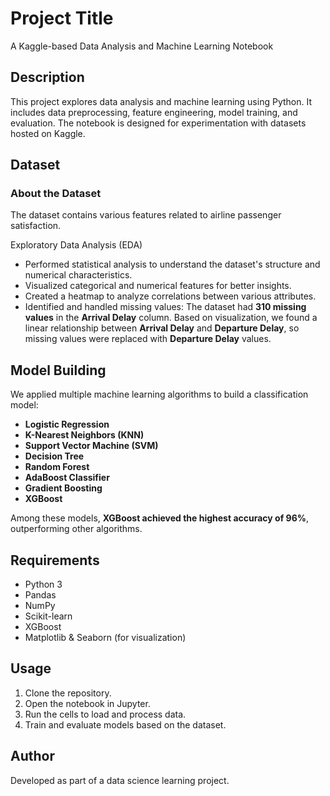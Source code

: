 # Project Title

A Kaggle-based Data Analysis and Machine Learning Notebook

## Description

This project explores data analysis and machine learning using Python. It includes data preprocessing, feature engineering, model training, and evaluation. The notebook is designed for experimentation with datasets hosted on Kaggle.

## Dataset

### About the Dataset

The dataset contains various features related to airline passenger satisfaction.&#x20;

Exploratory Data Analysis (EDA)

- Performed statistical analysis to understand the dataset's structure and numerical characteristics.
- Visualized categorical and numerical features for better insights.
- Created a heatmap to analyze correlations between various attributes.
- Identified and handled missing values: The dataset had **310 missing values** in the **Arrival Delay** column. Based on visualization, we found a linear relationship between **Arrival Delay** and **Departure Delay**, so missing values were replaced with **Departure Delay** values.

## Model Building

We applied multiple machine learning algorithms to build a classification model:

- **Logistic Regression**
- **K-Nearest Neighbors (KNN)**
- **Support Vector Machine (SVM)**
- **Decision Tree**
- **Random Forest**
- **AdaBoost Classifier**
- **Gradient Boosting**
- **XGBoost**

Among these models, **XGBoost achieved the highest accuracy of 96%**, outperforming other algorithms.

## Requirements

- Python 3
- Pandas
- NumPy
- Scikit-learn
- XGBoost
- Matplotlib & Seaborn (for visualization)

## Usage

1. Clone the repository.
2. Open the notebook in Jupyter.
3. Run the cells to load and process data.
4. Train and evaluate models based on the dataset.

## Author

Developed as part of a data science learning project.


